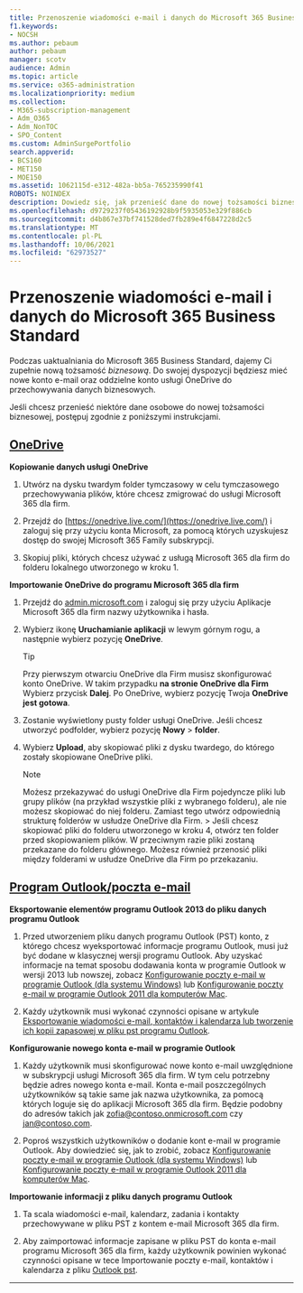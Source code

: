 ```yaml
---
title: Przenoszenie wiadomości e-mail i danych do Microsoft 365 Business Standard
f1.keywords:
- NOCSH
ms.author: pebaum
author: pebaum
manager: scotv
audience: Admin
ms.topic: article
ms.service: o365-administration
ms.localizationpriority: medium
ms.collection:
- M365-subscription-management
- Adm_O365
- Adm_NonTOC
- SPO_Content
ms.custom: AdminSurgePortfolio
search.appverid:
- BCS160
- MET150
- MOE150
ms.assetid: 1062115d-e312-482a-bb5a-765235990f41
ROBOTS: NOINDEX
description: Dowiedz się, jak przenieść dane do nowej tożsamości biznesowej.
ms.openlocfilehash: d9729237f05436192928b9f5935053e329f886cb
ms.sourcegitcommit: d4b867e37bf741528ded7fb289e4f6847228d2c5
ms.translationtype: MT
ms.contentlocale: pl-PL
ms.lasthandoff: 10/06/2021
ms.locfileid: "62973527"
---
```

# <a name="move-email-and-data-to-microsoft-365-business-standard"></a>Przenoszenie wiadomości e-mail i danych do Microsoft 365 Business Standard

Podczas uaktualniania do Microsoft 365 Business Standard, dajemy Ci zupełnie nową tożsamość *biznesową*. Do swojej dyspozycji będziesz mieć nowe konto e-mail oraz oddzielne konto usługi OneDrive do przechowywania danych biznesowych. 
  
Jeśli chcesz przenieść niektóre dane osobowe do nowej tożsamości biznesowej, postępuj zgodnie z poniższymi instrukcjami.
  
## <a name="onedrive"></a>[OneDrive](#tab/OneDrive)
  
 **Kopiowanie danych usługi OneDrive**
1. Utwórz na dysku twardym folder tymczasowy w celu tymczasowego przechowywania plików, które chcesz zmigrować do usługi Microsoft 365 dla firm.
    
2. Przejdź do [https://onedrive.live.com/](https://onedrive.live.com/) i zaloguj się przy użyciu konta Microsoft, za pomocą których uzyskujesz dostęp do swojej Microsoft 365 Family subskrypcji. 
    
3. Skopiuj pliki, których chcesz używać z usługą Microsoft 365 dla firm do folderu lokalnego utworzonego w kroku 1.
    
 **Importowanie OneDrive do programu Microsoft 365 dla firm**
1. Przejdź do [admin.microsoft.com](https://go.microsoft.com/fwlink/?LinkId=816877) i zaloguj się przy użyciu Aplikacje Microsoft 365 dla firm nazwy użytkownika i hasła. 
    
2. Wybierz ikonę **Uruchamianie aplikacji** w lewym górnym rogu, a następnie wybierz pozycję **OneDrive**.
  
    > [!TIP]
    > Przy pierwszym otwarciu OneDrive dla Firm musisz skonfigurować konto OneDrive. W takim przypadku **na stronie OneDrive dla Firm** Wybierz przycisk **Dalej**. Po OneDrive, wybierz pozycję Twoja **OneDrive jest gotowa**. 
  
3. Zostanie wyświetlony pusty folder usługi OneDrive. Jeśli chcesz utworzyć podfolder, wybierz pozycję **Nowy** \> **folder**.

4. Wybierz **Upload**, aby skopiować pliki z dysku twardego, do którego zostały skopiowane OneDrive pliki. 
  
    > [!NOTE]
    >  Możesz przekazywać do usługi OneDrive dla Firm pojedyncze pliki lub grupy plików (na przykład wszystkie pliki z wybranego folderu), ale nie możesz skopiować do niej folderu. Zamiast tego utwórz odpowiednią strukturę folderów w usłudze OneDrive dla Firm. >  Jeśli chcesz skopiować pliki do folderu utworzonego w kroku 4, otwórz ten folder przed skopiowaniem plików. W przeciwnym razie pliki zostaną przekazane do folderu głównego. Możesz również przenosić pliki między folderami w usłudze OneDrive dla Firm po przekazaniu. 
  
## <a name="outlookemail"></a>[Program Outlook/poczta e-mail](#tab/Outlook)
  
 **Eksportowanie elementów programu Outlook 2013 do pliku danych programu Outlook**
1. Przed utworzeniem pliku danych programu Outlook (PST) konto, z którego chcesz wyeksportować informacje programu Outlook, musi już być dodane w klasycznej wersji programu Outlook. Aby uzyskać informacje na temat sposobu dodawania konta w programie Outlook w wersji 2013 lub nowszej, zobacz [Konfigurowanie poczty e-mail w programie Outlook (dla systemu Windows)](https://support.microsoft.com/office/6e27792a-9267-4aa4-8bb6-c84ef146101b) lub [Konfigurowanie poczty e-mail w programie Outlook 2011 dla komputerów Mac](https://support.microsoft.com/office/de372dc4-9648-4044-a76c-e8a60e178d54).
    
2. Każdy użytkownik musi wykonać czynności opisane w artykule [Eksportowanie wiadomości e-mail, kontaktów i kalendarza lub tworzenie ich kopii zapasowej w pliku pst programu Outlook](https://support.microsoft.com/office/14252b52-3075-4e9b-be4e-ff9ef1068f91).
    
 **Konfigurowanie nowego konta e-mail w programie Outlook**
1. Każdy użytkownik musi skonfigurować nowe konto e-mail uwzględnione w subskrypcji usługi Microsoft 365 dla firm. W tym celu potrzebny będzie adres nowego konta e-mail. Konta e-mail poszczególnych użytkowników są takie same jak nazwa użytkownika, za pomocą których loguje się do aplikacji Microsoft 365 dla firm. Będzie podobny do adresów takich jak zofia@contoso.onmicrosoft.com czy jan@contoso.com.
    
2. Poproś wszystkich użytkowników o dodanie kont e-mail w programie Outlook. Aby dowiedzieć się, jak to zrobić, zobacz [Konfigurowanie poczty e-mail w programie Outlook (dla systemu Windows)](https://support.microsoft.com/office/6e27792a-9267-4aa4-8bb6-c84ef146101b) lub [Konfigurowanie poczty e-mail w programie Outlook 2011 dla komputerów Mac](https://support.microsoft.com/office/de372dc4-9648-4044-a76c-e8a60e178d54).
    
 **Importowanie informacji z pliku danych programu Outlook**
1. Ta scala wiadomości e-mail, kalendarz, zadania i kontakty przechowywane w pliku PST z kontem e-mail Microsoft 365 dla firm.
    
2. Aby zaimportować informacje zapisane w pliku PST do konta e-mail programu Microsoft 365 dla firm, każdy użytkownik powinien wykonać czynności opisane w tece Importowanie poczty e-mail, kontaktów i kalendarza z pliku [Outlook pst](https://support.microsoft.com/office/431a8e9a-f99f-4d5f-ae48-ded54b3440ac).
    
---

